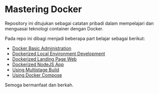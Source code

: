 # Mastering Docker

Repository ini ditujukan sebagai catatan pribadi dalam mempelajari dan menguasai teknologi container dengan Docker.

Pada repo ini dibagi menjadi beberapa part belajar sebagai berikut:
- [Docker Basic Administration](https://github.com/pisckipratama/docker-notes/blob/main/0-docker-basic-administration/Docker.md)
- [Dockerized Local Environment Development](https://github.com/pisckipratama/docker-notes/tree/main/1-dockerized-local-env)
- [Dockerized Landing Page Web](https://github.com/pisckipratama/docker-notes/tree/main/2-dockerized-web-landingpage)
- [Dockerized NodeJS App](https://github.com/pisckipratama/docker-notes/tree/main/3-dockerized-nodejs-app)
- [Using Multistage Build](https://github.com/pisckipratama/docker-notes/tree/main/4-multistage-build-docker)
- [Using Docker Compose](https://github.com/pisckipratama/docker-notes/tree/main/5-docker-compose)

Semoga bermanfaat dan berkah.